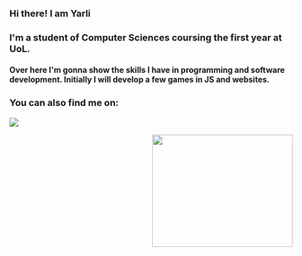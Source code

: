 ### Hi there! I am Yarli

<h3>I'm a student of Computer Sciences coursing the first year at UoL.</h3>
<h4>Over here I'm gonna show the skills I have in programming and software development. Initially I will develop a few games in JS
and websites.</h4>

         
<h3>You can also find me on:</h3>

<a href="https://www.linkedin.com/in/yarli-rabelo-17413a77/" target="_blank"><img src="https://img.shields.io/badge/-LinkedIn-%230077B5?style=for-the-badge&logo=linkedin&logoColor=white" target="_blank"></a> 

<img align="right" height="200" width="250" src="https://raw.githubusercontent.com/abhisheknaiidu/abhisheknaiidu/master/code.gif">



